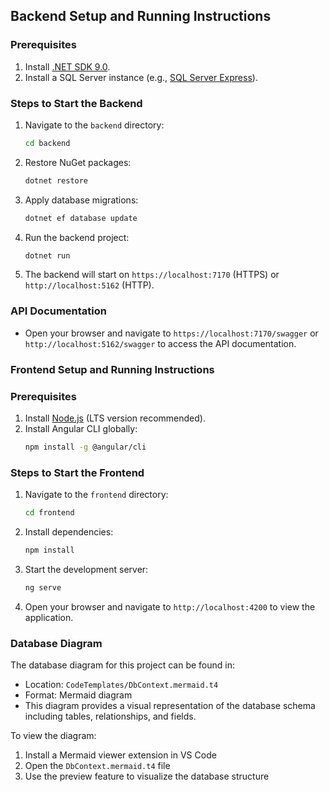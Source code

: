 ## Backend Setup and Running Instructions

### Prerequisites
1. Install [.NET SDK 9.0](https://dotnet.microsoft.com/download/dotnet/9.0).
2. Install a SQL Server instance (e.g., [SQL Server Express](https://www.microsoft.com/en-us/sql-server/sql-server-downloads)).

### Steps to Start the Backend
1. Navigate to the `backend` directory:
   ```bash
   cd backend
   ```

2. Restore NuGet packages:
   ```bash
   dotnet restore
   ```

3. Apply database migrations:
   ```bash
   dotnet ef database update
   ```

4. Run the backend project:
   ```bash
   dotnet run
   ```

5. The backend will start on `https://localhost:7170` (HTTPS) or `http://localhost:5162` (HTTP).

### API Documentation
- Open your browser and navigate to `https://localhost:7170/swagger` or `http://localhost:5162/swagger` to access the API documentation.

### Frontend Setup and Running Instructions

### Prerequisites
1. Install [Node.js](https://nodejs.org/) (LTS version recommended).
2. Install Angular CLI globally:
   ```bash
   npm install -g @angular/cli
   ```

### Steps to Start the Frontend
1. Navigate to the `frontend` directory:
   ```bash
   cd frontend
   ```

2. Install dependencies:
   ```bash
   npm install
   ```

3. Start the development server:
   ```bash
   ng serve
   ```

4. Open your browser and navigate to `http://localhost:4200` to view the application.

### Database Diagram
The database diagram for this project can be found in:
- Location: `CodeTemplates/DbContext.mermaid.t4`
- Format: Mermaid diagram
- This diagram provides a visual representation of the database schema including tables, relationships, and fields.

To view the diagram:
1. Install a Mermaid viewer extension in VS Code
2. Open the `DbContext.mermaid.t4` file
3. Use the preview feature to visualize the database structure